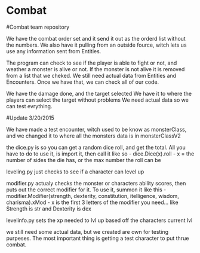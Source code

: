 # Combat

#Combat team repository


We have the combat order set and it send it out as the orderd list without the numbers.
We also have it pulling from an outside fource, witch lets us use any information sent from Entities.


The program can check to see if the player is able to fight or not, and weather a monster is alive or not.
If the monster is not alive it is removed from a list that we cheked.
We still need actual data from Entities and Encounters. Once we have that, we can check all of our code.

We have the damage done, and the target selected
We have it to where the players can select the target without problems
We need actual data so we can test evrything.

#Update 3/20/2015

We have made a test encounter, witch used to be know as monsterClass, and we changed it to where all the monsters data is in monsterClassV2

the dice.py is so you can get a random dice roll, and get the total. All you have to do to use it, is import it, then call it like so - dice.Dice(x).roll - x = the number of sides the die has, or the max number the roll can be

leveling.py just checks to see if a character can level up

modifier.py actualy checks the monster or characters ability scores, then puts out the correct modifier for it. To use it, summon it like this - modifier.Modifier(strength, dexterity, constitution, itelligence, wisdom, charisma).xMod -  x is the first 3 letters of the modifier you need... like Strength is str and Dexterity is dex

levelinfo.py sets the xp needed to lvl up based off the characters current lvl

we still need some actual data, but we created are own for testing purpeses. The most important thing is getting a test character to put thrue combat.
